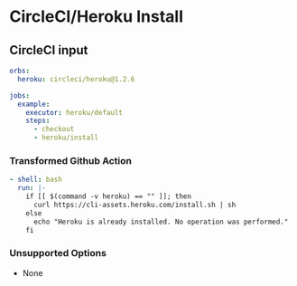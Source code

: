 # CircleCI/Heroku Install

## CircleCI input

```yaml
orbs:
  heroku: circleci/heroku@1.2.6

jobs:
  example:
    executor: heroku/default
    steps:
      - checkout
      - heroku/install
```

### Transformed Github Action

```yaml
- shell: bash
  run: |-
    if [[ $(command -v heroku) == "" ]]; then
      curl https://cli-assets.heroku.com/install.sh | sh
    else
      echo "Heroku is already installed. No operation was performed."
    fi
```

### Unsupported Options
- None